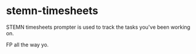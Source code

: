 # stemn-timesheets
STEMN timesheets prompter is used to track the tasks you've been working on.

FP all the way yo.
